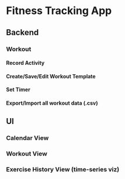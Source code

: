 # Fitness Tracking App
## Backend
### Workout
#### Record Activity
#### Create/Save/Edit Workout Template
#### Set Timer
#### Export/Import all workout data (.csv)

## UI
### Calendar View
### Workout View
### Exercise History View (time-series viz)

